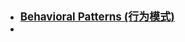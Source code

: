 - [<font style="font-weight:bold;font-size:17px;">Behavioral Patterns (行为模式)</font>](设计与架构/设计模式/BehavioralPatterns/)
- 